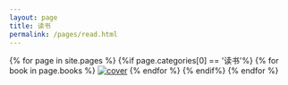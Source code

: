 ```yaml
---
layout: page
title: 读书
permalink: /pages/read.html
---
```



<div>
	{% for page in site.pages %}
		{%if page.categories[0] == '读书'%}
			{% for book in page.books %}
				<a href="{{page.url}}"><img src="{{ book.cover }}" alt="cover" class="img-thumbnail"></a>
			{% endfor %}
		{% endif%}
	{% endfor %}
</div>
